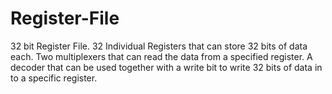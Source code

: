 # Register-File
32 bit Register File.
32 Individual Registers that can store 32 bits of data each. Two multiplexers that can read the data from a specified register. A decoder that can be used together with a write bit to write 32 bits of data in to a specific register. 
